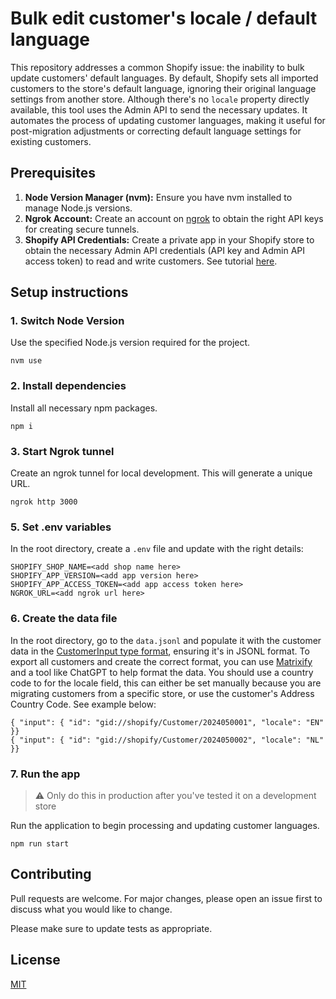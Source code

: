 # Bulk edit customer's locale / default language

This repository addresses a common Shopify issue: the inability to bulk update customers' default languages. By default, Shopify sets all imported customers to the store's default language, ignoring their original language settings from another store. Although there's no `locale` property directly available, this tool uses the Admin API to send the necessary updates. It automates the process of updating customer languages, making it useful for post-migration adjustments or correcting default language settings for existing customers.

## Prerequisites

1. **Node Version Manager (nvm):** Ensure you have nvm installed to manage Node.js versions.
2. **Ngrok Account:** Create an account on [ngrok](https://ngrok.com/) to obtain the right API keys for creating secure tunnels.
3. **Shopify API Credentials:** Create a private app in your Shopify store to obtain the necessary Admin API credentials (API key and Admin API access token) to read and write customers. See tutorial [here](https://help.plytix.com/en/getting-api-credentials-from-your-shopify-store).

## Setup instructions

### 1. Switch Node Version

Use the specified Node.js version required for the project.

```
nvm use
```

### 2. Install dependencies

Install all necessary npm packages.

```
npm i
```

### 3. Start Ngrok tunnel

Create an ngrok tunnel for local development. This will generate a unique URL.

```
ngrok http 3000
```

### 5. Set .env variables

In the root directory, create a `.env` file and update with the right details:

```
SHOPIFY_SHOP_NAME=<add shop name here>
SHOPIFY_APP_VERSION=<add app version here>
SHOPIFY_APP_ACCESS_TOKEN=<add app access token here>
NGROK_URL=<add ngrok url here>
```

### 6. Create the data file

In the root directory, go to the `data.jsonl` and populate it with the customer data in the [CustomerInput type format](https://shopify.dev/docs/api/admin-graphql/2024-04/mutations/customerupdate), ensuring it's in JSONL format. To export all customers and create the correct format, you can use [Matrixify](https://matrixify.app/documentation/customers/) and a tool like ChatGPT to help format the data. You should use a country code to for the locale field, this can either be set manually because you are migrating customers from a specific store, or use the customer's Address Country Code. See example below:

```
{ "input": { "id": "gid://shopify/Customer/2024050001", "locale": "EN" }}
{ "input": { "id": "gid://shopify/Customer/2024050002", "locale": "NL" }}
```

### 7. Run the app

> ⚠️ Only do this in production after you've tested it on a development store

Run the application to begin processing and updating customer languages.

```
npm run start
```

## Contributing

Pull requests are welcome. For major changes, please open an issue first
to discuss what you would like to change.

Please make sure to update tests as appropriate.

## License

[MIT](https://choosealicense.com/licenses/mit/)
